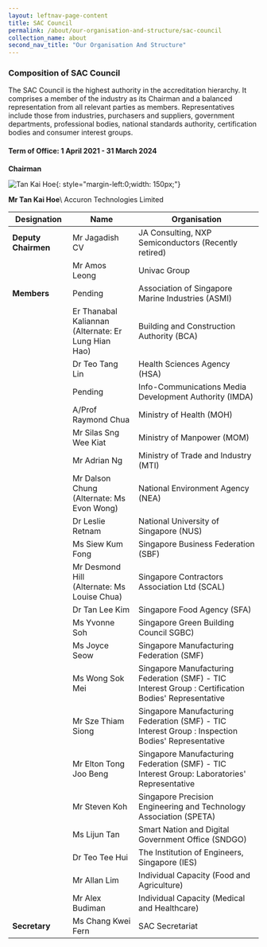 ```yaml
---
layout: leftnav-page-content
title: SAC Council
permalink: /about/our-organisation-and-structure/sac-council
collection_name: about
second_nav_title: "Our Organisation And Structure"
---
```


### Composition of SAC Council

The SAC Council is the highest authority in the accreditation hierarchy. It comprises a member of the industry as its Chairman and a balanced representation from all relevant parties as members. Representatives include those from industries, purchasers and suppliers, government departments, professional bodies, national standards authority, certification bodies and consumer interest groups.

#### Term of Office: 1 April 2021 - 31 March 2024

**Chairman**

![Tan Kai Hoe ](/images/about/our-organisation-structure/TanKaiHoe.jpg){: style="margin-left:0;width: 150px;"}

<!-- Comment: the '{:style=""}' at the end of the markdown image syntax is used to align the image to the left of the screen and also to resize the image {: style="margin-left:0; width: 150px;"}  -->

**Mr Tan Kai Hoe**\\
Accuron Technologies Limited 

| Designation	| Name	| Organisation |
|-------------|-------|--------------|
| **Deputy Chairmen** | Mr Jagadish CV | JA Consulting, NXP Semiconductors (Recently retired) |
| | Mr Amos Leong | Univac Group |
| **Members** | Pending | Association of Singapore Marine Industries (ASMI) |
| | Er Thanabal Kaliannan<br/>(Alternate: Er Lung Hian Hao) | Building and Construction Authority (BCA) |
| | Dr Teo Tang Lin | Health Sciences Agency (HSA) |
| | Pending | Info-Communications Media Development Authority (IMDA) |
| | A/Prof Raymond Chua | Ministry of Health (MOH) |
| | Mr Silas Sng Wee Kiat | Ministry of Manpower (MOM) |
| | Mr Adrian Ng | Ministry of Trade and Industry (MTI) |
| | Mr Dalson Chung<br/>(Alternate: Ms Evon Wong) | National Environment Agency (NEA) |
| | Dr Leslie Retnam | National University of Singapore (NUS)|
| | Ms Siew Kum Fong | Singapore Business Federation (SBF) |
| | Mr Desmond Hill<br/>(Alternate: Ms Louise Chua) | Singapore Contractors Association Ltd (SCAL) |
| | Dr Tan Lee Kim | Singapore Food Agency (SFA) |
| | Ms Yvonne Soh | Singapore Green Building Council SGBC) |
| | Ms Joyce Seow | Singapore Manufacturing Federation (SMF) |
| | Ms Wong Sok Mei | Singapore Manufacturing Federation (SMF) - TIC<br/>Interest Group : Certification Bodies' Representative |
| | Mr Sze Thiam Siong | Singapore Manufacturing Federation (SMF) - TIC<br/>Interest Group : Inspection Bodies' Representative |
| | Mr Elton Tong Joo Beng | Singapore Manufacturing Federation (SMF) - TIC<br/>Interest Group: Laboratories' Representative |
| | Mr Steven Koh | Singapore Precision Engineering and Technology Association (SPETA) |
| | Ms Lijun Tan | Smart Nation and Digital Government Office (SNDGO)|
| | Dr Teo Tee Hui | The Institution of Engineers, Singapore (IES) |
| | Mr Allan Lim | Individual Capacity (Food and Agriculture) |
| | Mr Alex Budiman | Individual Capacity (Medical and Healthcare) |
| **Secretary** | Ms Chang Kwei Fern | SAC Secretariat |


